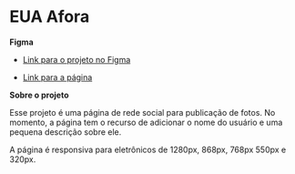 # EUA Afora

**Figma**

* [Link para o projeto no Figma](https://www.figma.com/file/XfB6BSINvliub43JgKza1e/WEB.-Sprint-4.-Around-The-U.S.-desktop-%2B-mobile-pt)

* [Link para a página](https://clarards.github.io/web_project_4_ptbr/)


**Sobre o projeto**

Esse projeto é uma página de rede social para publicação de fotos. No momento, a página tem o recurso de adicionar o nome do usuário e uma pequena descrição sobre ele.

A página é responsiva para eletrônicos de 1280px, 868px, 768px 550px e 320px.